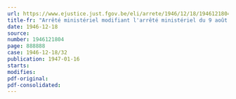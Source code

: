 ```yaml
---
url: https://www.ejustice.just.fgov.be/eli/arrete/1946/12/18/1946121804/justel
title-fr: "Arrêté ministériel modifiant l'arrêté ministériel du 9 août 1946, définissant et classant les besoins primordiaux de la nation qui requièrent de l'énergie électrique"
date: 1946-12-18
source:
number: 1946121804
page: 888888
case: 1946-12-18/32
publication: 1947-01-16
starts:
modifies:
pdf-original:
pdf-consolidated:
---
```


